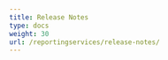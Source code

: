 ```yaml
---
title: Release Notes
type: docs
weight: 30
url: /reportingservices/release-notes/
---
```



